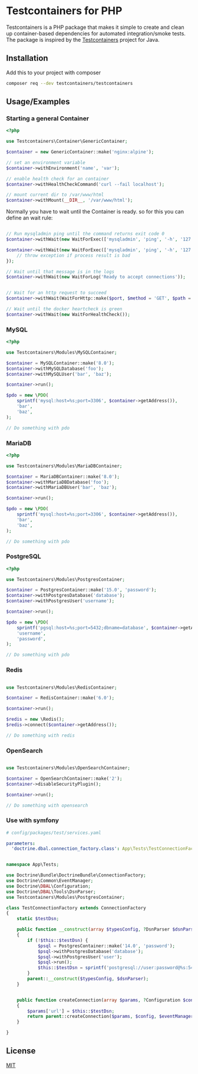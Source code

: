 # Testcontainers for PHP

Testcontainers is a PHP package that makes it simple to create and clean up container-based dependencies for automated integration/smoke tests. The package is inspired by the [Testcontainers](https://www.testcontainers.org/) project for Java.

## Installation

Add this to your project with composer

```bash
composer req --dev testcontainers/testcontainers
```
    
## Usage/Examples

### Starting a general Container

```php
<?php

use Testcontainers\Container\GenericContainer;

$container = new GenericContainer::make('nginx:alpine');

// set an environment variable
$container->withEnvironment('name', 'var');

// enable health check for an container
$container->withHealthCheckCommand('curl --fail localhost');

// mount current dir to /var/www/html
$container->withMount(__DIR__, '/var/www/html');
```

Normally you have to wait until the Container is ready. so for this you can define an wait rule:

```php

// Run mysqladmin ping until the command returns exit code 0
$container->withWait(new WaitForExec(['mysqladmin', 'ping', '-h', '127.0.0.1']));

$container->withWait(new WaitForExec(['mysqladmin', 'ping', '-h', '127.0.0.1']), function(Process $process) {
    // throw exception if process result is bad
});

// Wait until that message is in the logs
$container->withWait(new WaitForLog('Ready to accept connections'));


// Wait for an http request to succeed
$container->withWait(WaitForHttp::make($port, $method = 'GET', $path = '/'));

// Wait until the docker heartcheck is green
$container->withWait(new WaitForHealthCheck());
```

### MySQL

```php
<?php

use Testcontainers\Modules\MySQLContainer;

$container = MySQLContainer::make('8.0');
$container->withMySQLDatabase('foo');
$container->withMySQLUser('bar', 'baz');

$container->run();

$pdo = new \PDO(
    sprintf('mysql:host=%s;port=3306', $container->getAddress()),
    'bar',
    'baz',
);

// Do something with pdo
```

### MariaDB

```php
<?php

use Testcontainers\Modules\MariaDBContainer;

$container = MariaDBContainer::make('8.0');
$container->withMariaDBDatabase('foo');
$container->withMariaDBUser('bar', 'baz');

$container->run();

$pdo = new \PDO(
    sprintf('mysql:host=%s;port=3306', $container->getAddress()),
    'bar',
    'baz',
);

// Do something with pdo
```

### PostgreSQL

```php
<?php

use Testcontainers\Modules\PostgresContainer;

$container = PostgresContainer::make('15.0', 'password');
$container->withPostgresDatabase('database');
$container->withPostgresUser('username');

$container->run();

$pdo = new \PDO(
    sprintf('pgsql:host=%s;port=5432;dbname=database', $container->getAddress()),
    'username',
    'password',
);

// Do something with pdo
```

### Redis

```php

use Testcontainers\Modules\RedisContainer;

$container = RedisContainer::make('6.0');

$container->run();

$redis = new \Redis();
$redis->connect($container->getAddress());

// Do something with redis
```

### OpenSearch

```php

use Testcontainers\Modules\OpenSearchContainer;

$container = OpenSearchContainer::make('2');
$container->disableSecurityPlugin();

$container->run();

// Do something with opensearch
```

### Use with symfony

```yaml
# config/packages/test/services.yaml

parameters:
  'doctrine.dbal.connection_factory.class': App\Tests\TestConnectionFactory
```

```php

namespace App\Tests;

use Doctrine\Bundle\DoctrineBundle\ConnectionFactory;
use Doctrine\Common\EventManager;
use Doctrine\DBAL\Configuration;
use Doctrine\DBAL\Tools\DsnParser;
use Testcontainers\Modules\PostgresContainer;

class TestConnectionFactory extends ConnectionFactory
{
    static $testDsn;

    public function __construct(array $typesConfig, ?DsnParser $dsnParser = null)
    {
        if (!$this::$testDsn) {
            $psql = PostgresContainer::make('14.0', 'password');
            $psql->withPostgresDatabase('database');
            $psql->withPostgresUser('user');
            $psql->run();
            $this::$testDsn = sprintf('postgresql://user:password@%s:5432/database?serverVersion=14&charset=utf8', $psql->getAddress());
        }
        parent::__construct($typesConfig, $dsnParser);
    }


    public function createConnection(array $params, ?Configuration $config = null, ?EventManager $eventManager = null, array $mappingTypes = [])
    {
        $params['url'] = $this::$testDsn;
        return parent::createConnection($params, $config, $eventManager, $mappingTypes);
    }

}
```

## License

[MIT](https://choosealicense.com/licenses/mit/)

